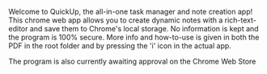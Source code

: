Welcome to QuickUp, the all-in-one task manager and note creation app! This chrome web app allows you to create dynamic notes with a rich-text-editor and save them to Chrome's local storage. No information is kept and the program is 100% secure. More info and how-to-use is given in both the PDF in the root folder and by pressing the 'i' icon in the actual app.

The program is also currently awaiting approval on the Chrome Web Store

